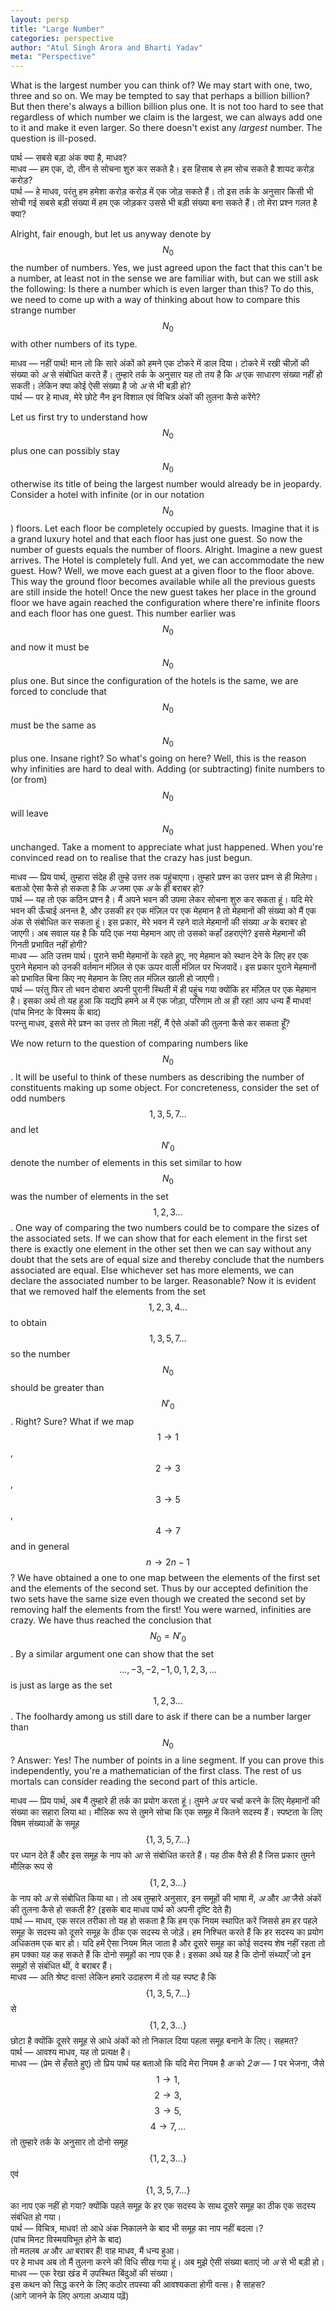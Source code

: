 ```yaml
---
layout: persp
title: "Large Number"
categories: perspective
author: "Atul Singh Arora and Bharti Yadav"
meta: "Perspective"
---
```


What is the largest number you can think of? We may start with one, two, three and so on. We may be tempted to say that perhaps a billion billion? But then there's always a billion billion plus one. It is not too hard to see that regardless of which number we claim is the largest, we can always add one to it and make it even larger. So there doesn't exist any *largest* number. The question is ill-posed. 

पार्थ — सबसे बड़ा अंक क्या है, माधव?  
माधव — हम एक, दो, तीन से सोचना शुरु कर सकते है। इस हिसाब से हम सोच सकते है शायद करोड़ करोड़?  
पार्थ — हे माधव, परंतु हम हमेशा करोड़ करोड़ में एक जोड़ सकते हैं। तो इस तर्क के अनुसार किसी भी सोची गई सबसे बड़ी संख्या में हम एक जोड़कर उससे भी बड़ी संख्या बना सकते हैं। तो मेरा प्रश्न गलत है क्या?

Alright, fair enough, but let us anyway denote by $$N_0​$$ the number of numbers. Yes, we just agreed upon the fact that this can't be a number, at least not in the sense we are familiar with, but can we still ask the following: Is there a number which is even larger than this? To do this, we need to come up with a way of thinking about how to compare this strange number $$N_0​$$ with other numbers of its type.

माधव — नहीं पार्थ! मान लो कि सारे अंकों को हमने एक टोकरे में डाल दिया। टोकरे में रखी चीज़ों की संख्या को *अ*  से संबोधित करते हैं। तुम्हारे तर्क के अनुसार यह तो तय है कि *अ*  एक साधारण संख्या नहीं हो सकती। लेकिन क्या कोई ऐसी संख्या है जो *अ*  से भी बड़ी हो?  
पार्थ — पर हे माधव, मेरे छोटे नैन इन विशाल एवं विचित्र अंकों की तुलना कैसे करेंगे?  

Let us first try to understand how $$N_0$$ plus one can possibly stay $$N_0$$ otherwise its title of being the largest number would already be in jeopardy. Consider a hotel with infinite (or in our notation $$N_0$$) floors. Let each floor be completely occupied by guests. Imagine that it is a grand luxury hotel and that each floor has just one guest. So now the number of guests equals the number of floors. Alright. Imagine a new guest arrives. The Hotel is completely full. And yet, we can accommodate the new guest. How? Well, we move each guest at a given floor to the floor above. This way the ground floor becomes available while all the previous guests are still inside the hotel! Once the new guest takes her place in the ground floor we have again reached the configuration where there're infinite floors and each floor has one guest. This number earlier was $$N_0$$ and now it must be $$N_0$$ plus one. But since the configuration of the hotels is the same, we are forced to conclude that $$N_0$$ must be the same as $$N_0$$ plus one. Insane right? So what's going on here? Well, this is the reason why infinities are hard to deal with. Adding (or subtracting) finite numbers to (or from) $$N_0$$ will leave $$N_0$$ unchanged. Take a moment to appreciate what just happened. When you're convinced read on to realise that the crazy has just begun.

माधव — प्रिय पार्थ, तुम्हारा संदेह ही तुम्हे उत्तर तक पहुंचाएगा। तुम्हारे प्रश्न का उत्तर प्रश्न से ही मिलेगा। बताओ ऐसा कैसे हो सकता है कि *अ*  जमा एक *अ*  के ही बराबर हो?   
पार्थ —  यह तो एक कठिन प्रश्न है। मैं अपने भवन की उपमा लेकर सोचना शुरु कर सकता हूं। यदि मेरे भवन की ऊँचाई अनन्त है, और उसकी हर एक मंज़िल पर एक मेहमान है तो मेहमानों की संख्या को मैं एक अंक से संबोधित कर सकता हूं। इस प्रकार, मेरे भवन में रहने वाले मेहमानों की संख्या *अ*  के बराबर हो जाएगी। अब सवाल यह है कि यदि एक नया मेहमान आए तो उसको कहाँ ठहराएंगे? इससे मेहमानों की गिनती प्रभावित नहीं होगी?   
माधव — अति उत्तम पार्थ। पुराने सभी मेहमानों के रहते हुए, नए मेहमान को स्थान देने के लिए हर एक पुराने मेहमान को उनकी वर्तमान मंज़िल से एक ऊपर वाली मंज़िल पर भिजवादें। इस प्रकार पुराने मेहमानों को प्रभावित बिना किए नए मेहमान के लिए तल मंज़िल खाली हो जाएगी।    
पार्थ — परंतु फिर तो भवन दोबारा अपनी पुरानी स्थिती में ही पहुंच गया क्योंकि हर मंज़िल पर एक मेहमान है। इसका अर्थ तो यह हुआ कि यद्यपि हमने अ में एक जोड़ा, परिणाम तो अ ही रहा! आप धन्य हैं माधव!   
(पांच मिनट के विस्मय के बाद)    
परन्तु माधव, इससे मेरे प्रश्न का उत्तर तो मिला नहीं, मैं ऐसे अंकों की तुलना कैसे कर सकता हूँ? 

We now return to the question of comparing numbers like $$N_0$$. It will be useful to think of these numbers as describing the number of constituents making up some object. For concreteness, consider the set of odd numbers $$1,3,5,7\dots$$ and let $$N'_0$$ denote the number of elements in this set similar to how $$N_0$$ was the number of elements in the set $$1,2,3\dots $$. One way of comparing the two numbers could be to compare the sizes of the associated sets. If we can show that for each element in the first set there is exactly one element in the other set then we can say without any doubt that the sets are of equal size and thereby conclude that the numbers associated are equal. Else whichever set has more elements, we can declare the associated number to be larger. Reasonable? Now it is evident that we removed half the elements from the set $$1,2,3,4\dots$$ to obtain $$1,3,5,7\dots$$ so the number $$N_0$$  should be greater than $$N'_0$$. Right? Sure? What if we map $$1\to 1$$, $$2\to 3$$, $$3\to 5$$, $$4\to 7$$ and in general $$n\to 2n-1$$? We have obtained a one to one map between the elements of the first set and the elements of the second set. Thus by our accepted definition the two sets have the same size even though we created the second set by removing half the elements from the first! You were warned, infinities are crazy. We have thus reached the conclusion that $$N_0=N'_0$$. By a similar argument one can show that the set $$ \dots, -3,-2,-1,0,1,2,3,\dots $$ is just as large as the set $$1,2,3\dots$$ .  The foolhardy among us still dare to ask if there can be a number larger than $$N_0$$? Answer: Yes! The number of points in a line segment. If you can prove this independently, you're a mathematician of the first class. The rest of us mortals can consider reading the second part of this article.

माधव — प्रिय पार्थ, अब मैं तुम्हारे ही तर्क का प्रयोग करता हूं। तुमने *अ*  पर चर्चा करने के लिए मेहमानों की संख्या का सहारा लिया था। मौलिक रूप से तुमने सोचा कि एक समूह में कितने सदस्य हैं। स्पष्टता के लिए विषम संख्याओं के समूह $$\{1,3,5,7\dots\}$$ पर ध्यान देते हैं और इस समूह के नाप को *आ*  से संबोधित करते हैं। यह ठीक वैसे ही है जिस प्रकार तुमने मौलिक रूप से $$\{1,2,3\dots \}$$ के नाप को *अ*  से संबोधित किया था। तो अब तुम्हारे अनुसार, इन समूहों की भाषा में, *अ*  और *आ*  जैसे अंकों की तुलना कैसे हो सकती है?
(इसके बाद माधव पार्थ को अपनी दृष्टि देते हैं)   
पार्थ — माधव, एक सरल तरीका तो यह हो सकता है कि हम एक नियम स्थापित करें जिससे हम हर पहले समूह के सदस्य को दूसरे समूह के ठीक एक सदस्य से जोड़ें। हम निश्चित करते हैं कि हर सदस्य का प्रयोग अधिकतम एक बार हो। यदि हमें ऐसा नियम मिल जाता है और दूसरे समूह का कोई सदस्य शेष नहीं रहता तो हम पक्का यह कह सकते हैं कि दोनो समूहों का नाप एक है। इसका अर्थ यह है कि दोनों संथ्याएँ जो इन समूहों से संबंधित थीं, वे बराबर हैं।   
माधव — अति श्रेष्ट वत्स! लेकिन हमारे उदाहरण में तो यह स्पष्ट है कि $$\{ 1,3,5,7 \dots \}$$ से $$\{ 1,2,3 \dots  \}$$ छोटा है क्योंकि दूसरे समूह से आधे अंकों को तो निकाल दिया पहला समूह बनाने के लिए। सहमत?    
पार्थ — आवश्य माधव, यह तो प्रत्यक्ष है।   
माधव — (प्रेम से हँसते हुए) तो प्रिय पार्थ यह बताओ कि यदि मेरा नियम है *क*  को *2क — 1* पर भेजना, जैसे $$1\to 1,$$ $$2\to 3,$$ $$3\to 5,$$ $$4\to 7, \dots $$ तो तुम्हारे तर्क के अनुसार तो दोनो समूह $$\{ 1, 2 ,3 \dots \}$$ एवं $$\{ 1,3,5,7 \dots  \}$$ का नाप एक नहीं हो गया?  क्योंकि पहले समूह के हर एक सदस्य के साथ दूसरे समूह का ठीक एक सदस्य संबंधित हो गया।    
पार्थ — विचित्र, माधव! तो आधे अंक निकालने के बाद भी समूह का नाप नहीं बदला।?   
(पांच मिनट विस्मयविभूत होने के बाद)   
तो मतलब *अ*  और *आ*  बराबर हैं! वाह माधव, मैं धन्य हुआ।   
पर हे माधव अब तो मैं तुलना करने की विधि सीख गया हूं। अब मुझे ऐसी संख्या बताएं जो *अ*  से भी बड़ी हो।    
माधव — एक रेखा खंड में उपस्थित बिंदुओं की संख्या।  
इस कथन को सिद्ध करने के लिए कठोर तपस्या की आवश्यकता होगी वत्स। है साहस?   
(आगे जानने के लिए अगला अध्याय पढ़ें)

 